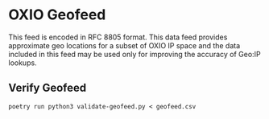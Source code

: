 # OXIO Geofeed

This feed is encoded in RFC 8805 format.
This data feed provides approximate geo locations for a subset of OXIO IP space and the data included in this feed may be used only for improving the accuracy of Geo:IP lookups.

## Verify Geofeed

```
poetry run python3 validate-geofeed.py < geofeed.csv
```
